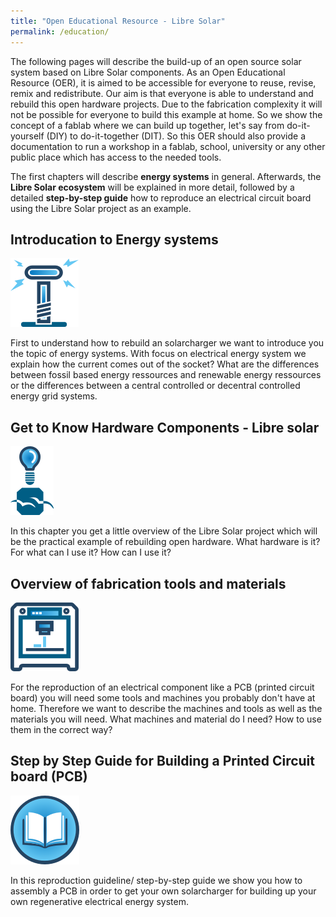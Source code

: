 ```yaml
---
title: "Open Educational Resource - Libre Solar"
permalink: /education/
---
```


The following pages will describe the build-up of an open source solar system based on Libre Solar components. As an Open Educational Resource (OER), it is aimed to be accessible for everyone to reuse, revise, remix and redistribute.
Our aim is that everyone is able to understand and rebuild this open hardware projects.
Due to the fabrication complexity it will not be possible for everyone to build this example at home. So we show the concept of a fablab where we can build up together, let's say from do-it-yourself (DIY) to do-it-together (DIT).
So this OER should also provide a documentation to run a workshop in a fablab, school, university or any other public place which has access to the needed tools.

The first chapters will describe **energy systems** in general. Afterwards, the **Libre Solar ecosystem** will be explained in more detail, followed by a detailed **step-by-step guide** how to reproduce an electrical circuit board using the Libre Solar project as an example.

## Introducation to Energy systems
![intro_energy](/media_files/intro_energy.png)

First to understand how to rebuild an solarcharger we want to introduce you the topic of energy systems. With focus on electrical energy system we explain how the current comes out of the socket? What are the differences between fossil based energy ressources and renewable energy ressources or the differences between a central controlled or decentral controlled energy grid systems.

## Get to Know Hardware Components - Libre solar
![intro_libresolar](/media_files/intro_libresolar.png)

In this chapter you get a little overview of the Libre Solar project which will be the practical example of rebuilding open hardware.
What hardware is it? For what can I use it? How can I use it?

## Overview of fabrication tools and materials
![intro_tools](/media_files/intro_tools.png)

For the reproduction of an electrical component like a PCB (printed circuit board) you will need some tools and machines you probably don't have at home. Therefore we want to describe the machines and tools as well as the materials you will need.
What machines and material do I need? How to use them in the correct way?

## Step by Step Guide for Building a Printed Circuit board (PCB)
![intro_stepguide](/media_files/intro_stepguide.png)

In this reproduction guideline/ step-by-step guide we show you how to assembly a PCB in order to get your own solarcharger for building up your own regenerative electrical energy system.

